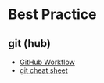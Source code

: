 # Best Practice

## git (hub)
- [GitHub Workflow](https://www.kubernetes.dev/docs/guide/github-workflow/)
- [git cheat sheet](https://x.com/NikkiSiapno/status/1661231017825280001)
